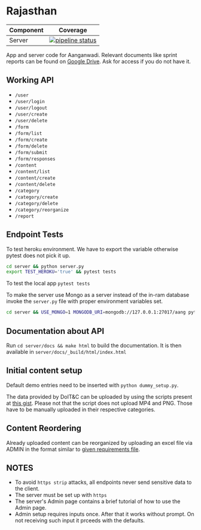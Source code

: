 Rajasthan
=========

Component   |   Coverage
------------|-------------
Server      |[![pipeline status](https://gitlab.com/theSage21/rajasthan/badges/master/pipeline.svg)](https://gitlab.com/theSage21/rajasthan/commits/master)


App and server code for Aanganwadi. Relevant documents like sprint reports can be found on [Google Drive](https://drive.google.com/drive/folders/0B9peBTEXP4UdSWRmR0tKb01zaGM?usp=sharing). Ask for access if you do not have it.


Working API
----------

- `/user`
- `/user/login`
- `/user/logout`
- `/user/create`
- `/user/delete`
- `/form`
- `/form/list`
- `/form/create`
- `/form/delete`
- `/form/submit`
- `/form/responses`
- `/content`
- `/content/list`
- `/content/create`
- `/content/delete`
- `/category`
- `/category/create`
- `/category/delete`
- `/category/reorganize`
- `/report`



Endpoint Tests
-----

To test heroku environment. We have to export the variable otherwise pytest does not pick it up.

```bash
cd server && python server.py
export TEST_HEROKU='true' && pytest tests
```

To test the local app `pytest tests`

To make the server use Mongo as a server instead of the in-ram database invoke the `server.py` file with proper environment variables set.

```bash
cd server && USE_MONGO=1 MONGODB_URI=mongodb://127.0.0.1:27017/aang python server.py
```

Documentation about API
----

Run `cd server/docs && make html` to build the documentation. It is then available in `server/docs/_build/html/index.html`


Initial content setup
--------

Default demo entries need to be inserted with `python dummy_setup.py`.

The data provided by DoIT&C can be uploaded by using the scripts present at [this gist](https://gist.github.com/theSage21/5c73da683be8751e19e8558c75c64638). Please not that the script does not upload MP4 and PNG. Those have to be manually uploaded in their respective categories.

Content Reordering
---------------

Already uploaded content can be reorganized by uploading an excel file via ADMIN in the format similar to [given requirements file](server/tree.xlsx).

NOTES
-----

- To avoid `https strip` attacks, all endpoints never send sensitive data to the client.
- The server must be set up with `https`
- The server's Admin page contains a brief tutorial of how to use the Admin page.
- Admin setup requires inputs once. After that it works without prompt. On not receiving such input it prceeds with the defaults.
